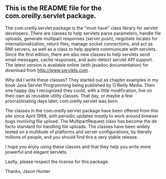 This is the README file for the com.oreilly.servlet package.
------------------------------------------------------------

The com.oreilly.servlet package is the "must have" class library for servlet developers. There are classes to help servlets parse parameters, handle file uploads, generate multipart responses (server push), negotiate locales for internationalization, return files, manage socket connections, and act as RMI servers, as well as a class to help applets communicate with servlets. Since the first edition, there are also new classes to help servlets send email messages, cache responses, and auto-detect servlet API support. The latest version is available online (with javadoc documentation) for download from http://www.servlets.com.

Why did I write these classes? They started out as chapter examples in my book Java Servlet Programming being published by O'Reilly Media. Then one happy day I recognized they could, with a little modification, live on their own as reusable utility classes. That day, or maybe a few procrastinating days later, com.oreilly.servlet was born.

The classes in the com.oreilly.servlet package have been offered from this site since April 1998, with periodic updates mostly to work around browser bugs involving file upload. The MultipartRequest class has become the de facto standard for handling file uploads. The classes have been widely tested on a multitude of platforms and server configurations, by literally millions of people, and you should find this a very stable release.

I hope you enjoy using these classes and that they help you write more powerful and elegant servlets.

Lastly, please respect the license for this package.

Thanks,
Jason Hunter